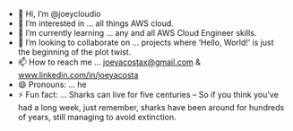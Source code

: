 - 👋 Hi, I’m @joeycloudio
- 👀 I’m interested in ... all things AWS cloud.
- 🌱 I’m currently learning ... any and all AWS Cloud Engineer skills.
- 💞️ I’m looking to collaborate on ... projects where ‘Hello, World!’ is just the beginning of the plot twist.
- 📫 How to reach me ... joeyacostax@gmail.com & www.linkedin.com/in/joeyacosta
- 😄 Pronouns: ... he
- ⚡ Fun fact: ... Sharks can live for five centuries – So if you think you've had a long week, just remember, sharks have been around for hundreds of years, still managing to avoid extinction.

<!---
joeycloudio/joeycloudio is a ✨ special ✨ repository because its `README.md` (this file) appears on your GitHub profile.
You can click the Preview link to take a look at your changes.
--->
